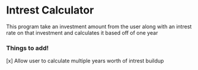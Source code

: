 # Intrest Calculator
This program take an investment amount from the user along with an intrest rate on that investment and calculates it based off of one year


### Things to add!
[x] Allow user to calculate multiple years worth of intrest buildup